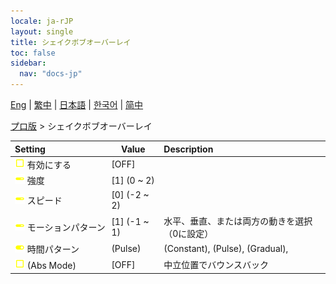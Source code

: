 ```yaml
---
locale: ja-rJP
layout: single
title: シェイクボブオーバーレイ
toc: false
sidebar:
  nav: "docs-jp"
---
```

[Eng](/dancexr/menu/2025.4/actor/shake_boobs_overlay) | [繁中](/tw/dancexr/menu/2025.4/actor/shake_boobs_overlay) | [日本語](/jp/dancexr/menu/2025.4/actor/shake_boobs_overlay) | [한국어](/kr/dancexr/menu/2025.4/actor/shake_boobs_overlay) | [简中](/zh/dancexr/menu/2025.4/actor/shake_boobs_overlay)

[プロ版](../menu#プロ版) > シェイクボブオーバーレイ



| Setting | Value | Description |
| :--- | --- | :--- |
|<nobr><img src="/images/icon/ic_check_off.png" alt="check off icon"/> 有効にする</nobr>| [OFF] | 
|<nobr><img src="/images/icon/ic_slider.png" alt="slider icon"/> 強度</nobr>| [1] (0 ~ 2) | 
|<nobr><img src="/images/icon/ic_slider.png" alt="slider icon"/> スピード</nobr>| [0] (-2 ~ 2) | 
|<nobr><img src="/images/icon/ic_slider.png" alt="slider icon"/> モーションパターン</nobr>| [1] (-1 ~ 1) | 水平、垂直、または両方の動きを選択（0に設定）
|<nobr><img src="/images/icon/ic_toggle_on.png" alt="toggle on icon"/> 時間パターン</nobr>| (Pulse) | (Constant), (Pulse), (Gradual), 
|<nobr><img src="/images/icon/ic_check_off.png" alt="check off icon"/> (Abs Mode)</nobr>| [OFF] | 中立位置でバウンスバック
